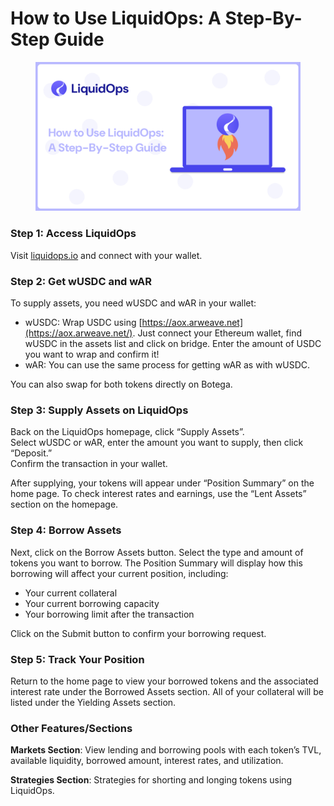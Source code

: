 # How to Use LiquidOps: A Step-By-Step Guide

<figure><img src="../.gitbook/assets/how to use liquidops.png" alt=""><figcaption></figcaption></figure>

### **Step 1: Access LiquidOps**

Visit [liquidops.io](http://liquidops.io/) and connect with your wallet.

### **Step 2: Get wUSDC and wAR**

To supply assets, you need wUSDC and wAR in your wallet:

* wUSDC: Wrap USDC using [https://aox.arweave.net](https://aox.arweave.net/). Just connect your Ethereum wallet, find wUSDC in the assets list and click on bridge. Enter the amount of USDC you want to wrap and confirm it!
* wAR: You can use the same process for getting wAR as with wUSDC.

You can also swap for both tokens directly on Botega.

### **Step 3: Supply Assets on LiquidOps**

Back on the LiquidOps homepage, click “Supply Assets”.\
Select wUSDC or wAR, enter the amount you want to supply, then click “Deposit.”\
Confirm the transaction in your wallet.&#x20;

After supplying, your tokens will appear under “Position Summary” on the home page. To check interest rates and earnings, use the “Lent Assets” section on the homepage.

### **Step 4: Borrow Assets**

Next, click on the Borrow Assets button. Select the type and amount of tokens you want to borrow. The Position Summary will display how this borrowing will affect your current position, including:

* Your current collateral
* Your current borrowing capacity
* Your borrowing limit after the transaction

Click on the Submit button to confirm your borrowing request.

### **Step 5: Track Your Position**

Return to the home page to view your borrowed tokens and the associated interest rate under the Borrowed Assets section. All of your collateral will be listed under the Yielding Assets section.

### **Other Features/Sections**

**Markets Section**: View lending and borrowing pools with each token’s TVL, available liquidity, borrowed amount, interest rates, and utilization.

**Strategies Section**: Strategies for shorting and longing tokens using LiquidOps.

